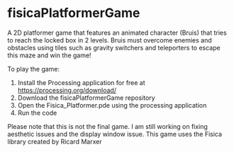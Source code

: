 # fisicaPlatformerGame
A 2D platformer game that features an animated character (Bruis) that tries to reach the locked box in 2 levels. Bruis must overcome enemies and obstacles using tiles such as gravity switchers and teleporters to escape this maze and win the game!

To play the game:
1. Install the Processing application for free at https://processing.org/download/
2. Download the fisicaPlatformerGame repository
3. Open the Fisica_Platformer.pde using the processing application
4. Run the code

Please note that this is not the final game. I am still working on fixing aesthetic issues and the display window issue.
This game uses the Fisica library created by Ricard Marxer
